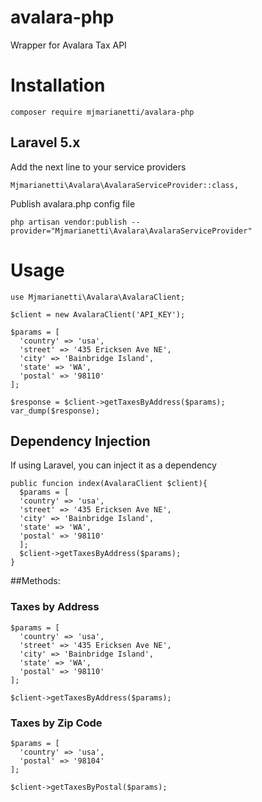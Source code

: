 # avalara-php
Wrapper for Avalara Tax API

# Installation

    composer require mjmarianetti/avalara-php

## Laravel 5.x

Add the next line to your service providers

    Mjmarianetti\Avalara\AvalaraServiceProvider::class,

Publish avalara.php config file

    php artisan vendor:publish --provider="Mjmarianetti\Avalara\AvalaraServiceProvider"

# Usage

    use Mjmarianetti\Avalara\AvalaraClient;
    
    $client = new AvalaraClient('API_KEY');
    
    $params = [
      'country' => 'usa',
      'street' => '435 Ericksen Ave NE',
      'city' => 'Bainbridge Island',
      'state' => 'WA',
      'postal' => '98110'
    ];

    $response = $client->getTaxesByAddress($params);
    var_dump($response);

## Dependency Injection
If using Laravel, you can inject it as a dependency

    public funcion index(AvalaraClient $client){
      $params = [
      'country' => 'usa',
      'street' => '435 Ericksen Ave NE',
      'city' => 'Bainbridge Island',
      'state' => 'WA',
      'postal' => '98110'
      ];
      $client->getTaxesByAddress($params);
    }

##Methods:

### Taxes by Address

    $params = [
      'country' => 'usa',
      'street' => '435 Ericksen Ave NE',
      'city' => 'Bainbridge Island',
      'state' => 'WA',
      'postal' => '98110'
    ];
    
    $client->getTaxesByAddress($params);
   
### Taxes by Zip Code

    $params = [
      'country' => 'usa',
      'postal' => '98104'
    ];
    
    $client->getTaxesByPostal($params);
   
   
   
    

